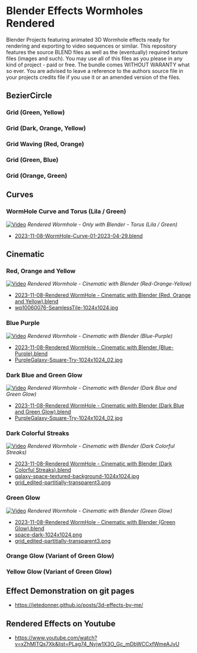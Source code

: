 # Blender Effects Wormholes Rendered
 Blender Projects featuring animated 3D Wormhole effects ready for rendering and exporting to video sequences or similar. This repository features the source BLEND files as well as the (eventually) required texture files (images and such). You may use all of this files as you please in any kind of project - paid or free. The bundle comes WITHOUT WARANTY what so ever. You are advised to leave a reference to the authors source file in your projects credits file if you use it or an amended version of the files.

## BezierCircle
### Grid (Green, Yellow)
### Grid (Dark, Orange, Yellow)
### Grid Waving (Red, Orange)
### Grid (Green, Blue)
### Grid (Orange, Green)

## Curves
### WormHole Curve and Torus (Lila / Green)
[![Video](https://img.youtube.com/vi/_uW_xgeJsVA/maxresdefault.jpg)](https://www.youtube.com/watch?v=_uW_xgeJsVA)
_Rendered Wormhole - Only with Blender - Torus (Lila / Green)_
- [2023-11-08-WormHole-Curve-01-2023-04-29.blend](Curve/blendfiles/2023-11-08-WormHole-Curve-01-2023-04-29.blend)

## Cinematic
### Red, Orange and Yellow
[![Video](https://img.youtube.com/vi/DoOF8QHW_M0/maxresdefault.jpg)](https://www.youtube.com/watch?v=DoOF8QHW_M0)
_Rendered Wormhole - Cinematic with Blender (Red-Orange-Yellow)_
- [2023-11-08-Rendered WormHole - Cinematic with Blender (Red, Orange and Yellow).blend](Cinematic/blendfiles/2023-11-08-Rendered%20WormHole%20-%20Cinematic%20with%20Blender%20(Red%2C%20Orange%20and%20Yellow).blend)
- [wp10060076-SeamlessTile-1024x1024.jpg](Cinematic/textures/wp10060076-SeamlessTile-1024x1024.jpg)

### Blue Purple
[![Video](https://img.youtube.com/vi/wGnBSSlITzc/maxresdefault.jpg)](https://www.youtube.com/watch?v=wGnBSSlITzc)
_Rendered Wormhole - Cinematic with Blender (Blue-Purple)_
- [2023-11-08-Rendered WormHole - Cinematic with Blender (Blue-Purple).blend](Cinematic/blendfiles/2023-11-08-Rendered%20Wormhole%20-%20Cinematic%20with%20Blender%20(Blue-Purple).blend)
- [PurpleGalaxy-Square-Try-1024x1024_02.jpg](Cinematic/textures/PurpleGalaxy-Square-Try-1024x1024_02.jpg)

### Dark Blue and Green Glow
[![Video](https://img.youtube.com/vi/-Hd2wKeAhVU/maxresdefault.jpg)](https://www.youtube.com/watch?v=-Hd2wKeAhVU)
_Rendered Wormhole - Cinematic with Blender (Dark Blue and Green Glow)_
- [2023-11-08-Rendered WormHole - Cinematic with Blender (Dark Blue and Green Glow).blend](Cinematic/blendfiles/2023-11-08-Rendered%20Wormhole%20-%20Cinematic%20with%20Blender%20(Dark%20Blue%20and%20Green%20Glow).blend)
- [PurpleGalaxy-Square-Try-1024x1024_02.jpg](Cinematic/textures/PurpleGalaxy-Square-Try-1024x1024_02.jpg)

### Dark Colorful Streaks
[![Video](https://img.youtube.com/vi/ZwpbmxmYQto/maxresdefault.jpg)](https://www.youtube.com/watch?v=ZwpbmxmYQto)
_Rendered Wormhole - Cinematic with Blender (Dark Colorful Streaks)_
- [2023-11-08-Rendered WormHole - Cinematic with Blender (Dark Colorful Streaks).blend](Cinematic/blendfiles/2023-11-08-Rendered%20Wormhole%20-%20Cinematic%20with%20Blender%20(Dark%20Colorful%20Streaks).blend)
- [galaxy-space-textured-background-1024x1024.jpg](Cinematic/textures/galaxy-space-textured-background-1024x1024.jpg)
- [grid_edited-partitially-transparent3.png](Cinematic/textures/grid_edited-partitially-transparent3.png)

### Green Glow
[![Video](https://img.youtube.com/vi/o578vsHKbfg/maxresdefault.jpg)](https://www.youtube.com/watch?v=o578vsHKbfg)
_Rendered Wormhole - Cinematic with Blender (Green Glow)_
- [2023-11-08-Rendered WormHole - Cinematic with Blender (Green Glow).blend](Cinematic/blendfiles/2023-11-08-Rendered%20Wormhole%20-%20Cinematic%20with%20Blender%20(Green%20Glow).blend)
- [space-dark-1024x1024.png](Cinematic/textures/space-dark-1024x1024.png)
- [grid_edited-partitially-transparent3.png](Cinematic/textures/grid_edited-partitially-transparent3.png)

### Orange Glow (Variant of Green Glow)
### Yellow Glow (Variant of Green Glow)

## Effect Demonstration on git pages
- https://jetedonner.github.io/posts/3d-effects-by-me/

## Rendered Effects on Youtube
- https://www.youtube.com/watch?v=xZhMITQs7Xk&list=PLag74_Nvjw1X3O_Gc_mDbWCCxfWmeAJvU
